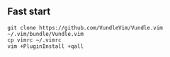 ## Fast start

	git clone https://github.com/VundleVim/Vundle.vim ~/.vim/bundle/Vundle.vim
	cp vimrc ~/.vimrc
	vim +PluginInstall +qall

